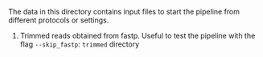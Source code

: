 The data in this directory contains input files to start the pipeline from different protocols or settings.
1. Trimmed reads obtained from fastp. Useful to test the pipeline with the flag `--skip_fastp`: `trimmed` directory
